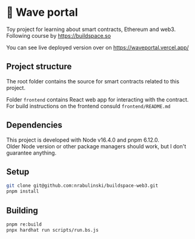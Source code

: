 # 👋 Wave portal
Toy project for learning about smart contracts, Ethereum and web3.  
Following course by https://buildspace.so

You can see live deployed version over on https://waveportal.vercel.app/

## Project structure
The root folder contains the source for smart contracts related to this project.

Folder `frontend` contains React web app for interacting with the contract.  
For build instructions on the frontend consuld `frontend/README.md`

## Dependencies
This project is developed with Node v16.4.0 and pnpm 6.12.0.  
Older Node version or other package managers should work, but I don't guarantee anything.

## Setup
```bash
git clone git@github.com:nrabulinski/buildspace-web3.git
pnpm install
```

## Building
```bash
pnpm re:build
pnpx hardhat run scripts/run.bs.js
```
